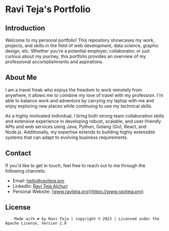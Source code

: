 # Ravi Teja's Portfolio

## Introduction

Welcome to my personal portfolio! This repository showcases my work, projects, and skills in the field of web development, data science, graphic design, etc. Whether you're a potential employer, collaborator, or just curious about my journey, this portfolio provides an overview of my professional accomplishments and aspirations.

## About Me

I am a travel freak who enjoys the freedom to work remotely from anywhere, it allows me to combine my love of travel with my profession. I'm able to balance work and adventure by carrying my laptop with me and enjoy exploring new places while continuing to use my technical skills.

As a highly motivated individual, I bring both strong team collaboration skills and extensive experience in developing robust, scalable, and user-friendly APIs and web services using Java, Python, Golang (Go), React, and Node.js. Additionally, my expertise extends to building highly extensible systems that can adapt to evolving business requirements.

## Contact

If you'd like to get in touch, feel free to reach out to me through the following channels:

- Email: [hello@raviteja.pro](mailto:hello@raviteja.pro)
- LinkedIn: [Ravi Teja Alchuri](https://www.linkedin.com/in/ravi-teja-alchuri)
- Personal Website: [www.raviteja.pro](https://www.raviteja.pro)

## License
```
    Made with ❤ by Ravi Teja | copyright © 2023 | Licensed under the Apache License, Version 2.0
```